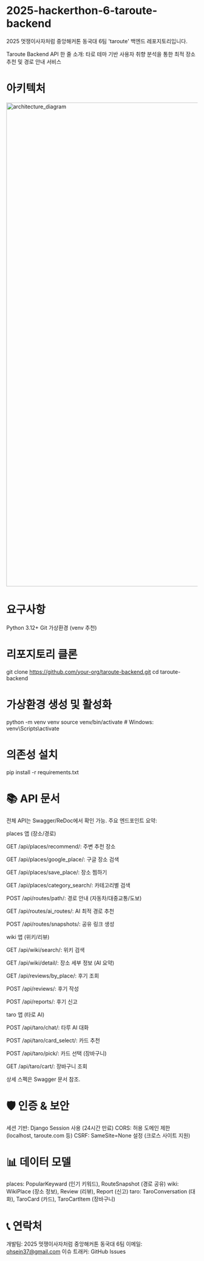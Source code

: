 # 2025-hackerthon-6-taroute-backend
2025 멋쟁이사자처럼 중앙해커톤 동국대 6팀 'taroute' 백엔드 레포지토리입니다.

Taroute Backend API
한 줄 소개: 타로 테마 기반 사용자 취향 분석을 통한 최적 장소 추천 및 경로 안내 서비스
# 아키텍처
<img width="2210" height="1272" alt="architecture_diagram" src="https://github.com/user-attachments/assets/5a7a1019-6520-401d-ab20-61a2f8703f99" />

# 요구사항
Python 3.12+
Git
가상환경 (venv 추천)

# 리포지토리 클론
git clone https://github.com/your-org/taroute-backend.git
cd taroute-backend

# 가상환경 생성 및 활성화
python -m venv venv
source venv/bin/activate  # Windows: venv\Scripts\activate

# 의존성 설치
pip install -r requirements.txt

# 📚 API 문서
전체 API는 Swagger/ReDoc에서 확인 가능. 주요 엔드포인트 요약:

places 앱 (장소/경로)

GET /api/places/recommend/: 주변 추천 장소

GET /api/places/google_place/: 구글 장소 검색

GET /api/places/save_place/: 장소 찜하기

GET /api/places/category_search/: 카테고리별 검색

POST /api/routes/path/: 경로 안내 (자동차/대중교통/도보)

GET /api/routes/ai_routes/: AI 최적 경로 추천

POST /api/routes/snapshots/: 공유 링크 생성

wiki 앱 (위키/리뷰)

GET /api/wiki/search/: 위키 검색

GET /api/wiki/detail/: 장소 세부 정보 (AI 요약)

GET /api/reviews/by_place/: 후기 조회

POST /api/reviews/: 후기 작성

POST /api/reports/: 후기 신고

taro 앱 (타로 AI)

POST /api/taro/chat/: 타루 AI 대화

POST /api/taro/card_select/: 카드 추천

POST /api/taro/pick/: 카드 선택 (장바구니)

GET /api/taro/cart/: 장바구니 조회

상세 스펙은 Swagger 문서 참조.

# 🛡️ 인증 & 보안
세션 기반: Django Session 사용 (24시간 만료)
CORS: 허용 도메인 제한 (localhost, taroute.com 등)
CSRF: SameSite=None 설정 (크로스 사이트 지원)

# 📊 데이터 모델
places: PopularKeyward (인기 키워드), RouteSnapshot (경로 공유)
wiki: WikiPlace (장소 정보), Review (리뷰), Report (신고)
taro: TaroConversation (대화), TaroCard (카드), TaroCartItem (장바구니)

# 📞 연락처
개발팀: 2025 멋쟁이사자처럼 중앙해커톤 동국대 6팀
이메일: ohsein37@gmail.com
이슈 트래커: GitHub Issues
